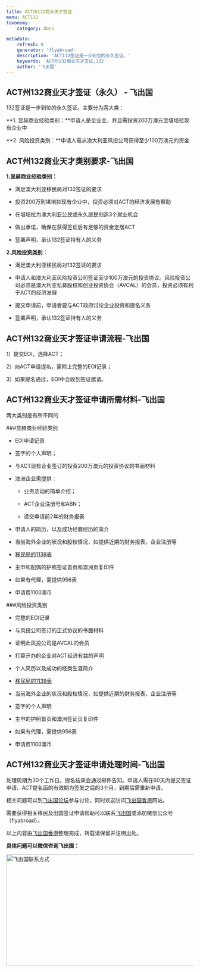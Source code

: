 ```yaml
---
title: ACT州132商业天才签证
menu: ACT132
taxonomy:
    category: docs

metadata:
    refresh: 0
    generator: 'flyabroad'
    description: 'ACT132签证是一步到位的永久签证。'
    keywords: 'ACT州132商业天才签证,132'
    author: '飞出国'
---
```


## ACT州132商业天才签证（永久）  - 飞出国 ##

132签证是一步到位的永久签证。主要分为两大类：

**1. 显赫商业经验类别：**申请人是企业主，并且需投资200万澳元至堪培拉现有企业中

**2. 风险投资类别：**申请人需从澳大利亚风投公司获得至少100万澳元的资金

## ACT州132商业天才类别要求-飞出国

**1.显赫商业经验类别：**

* 满足澳大利亚移民局对132签证的要求

* 投资200万到堪培拉现有企业中，投资必须对ACT的经济发展有帮助

* 在堪培拉为澳大利亚公民或永久居民创造3个就业机会

* 做出承诺，确保在获得签证后有足够的资金定居ACT

* 签署声明，承认132签证持有人的义务

**2.风险投资类别：**

* 满足澳大利亚移民局对132签证的要求

* 申请人和澳大利亚风险投资公司签证至少100万澳元的投资协议。风险投资公司必须是澳大利亚私募股权和创业投资协会（AVCAL）的会员，投资必须有利于ACT的经济发展

* 提交申请前，申请者要与ACT政府讨论企业投资和提名义务

* 签署声明，承认132签证持有人的义务

## ACT州132商业天才签证申请流程-飞出国

1）提交EOI，选择ACT；

2）向ACT申请提名，需附上完整的EOI记录；

3）如果提名通过，EOI中会收到签证邀请。

## ACT州132商业天才签证申请所需材料-飞出国

两大类别是有所不同的

###显赫商业经验类别

- EOI申请记录

- 签字的个人声明；

- 与ACT现有企业签订的投资200万澳元的投资协议的书面材料

- 澳洲企业需提供：

	- 业务活动的简单介绍；

	- ACT企业注册号和ABN；

	- 递交申请前2年的财务报表

- 申请人的简历，以及成功经商经历的简介

- 当前海外企业的状况和股权情况，如提供近期的财务报表，企业注册等

- [移民局的1139表](https://www.border.gov.au/Forms/Documents/1139a.pdf)

- 主申和配偶的护照签证首页和澳洲页复印件

- 如果有代理，需提供956表

- 申请费1100澳币

###风险投资类别

* 完整的EOI记录

* 与风投公司签订的正式协议的书面材料

* 证明此风投公司是AVCAL的会员

* 打算开办的企业对ACT经济有益的声明

* 个人简历以及成功的经商生涯简介

* [移民局的1139表](https://www.border.gov.au/Forms/Documents/1139a.pdf)

* 当前海外企业的状况和股权情况，如提供近期的财务报表，企业注册等

* 签字的个人声明

* 主申的护照首页和澳洲签证页复印件

* 如果有代理，需提供956表

* 申请费1100澳币

## ACT州132商业天才签证申请处理时间-飞出国

处理周期为30个工作日。提名结果会通过邮件告知。申请人需在60天内提交签证申请。ACT提名函的有效期为签发之后的3个月，到期后需重新申请。

相关问题可以到[飞出国论坛]参与讨论，同时欢迎访问[飞出国香港]网站。 

需要获得相关移民及出国签证申请帮助可以联系[飞出国]或添加微信公众号（flyabroad）。 

以上内容由[飞出国香港]整理完成，转载请保留并注明出处。 

[飞出国论坛]: http://bbs.fcgvisa.com?target=_blank 
[飞出国香港]: http://flyabroad.hk?target=_blank 
[飞出国]:http://flyabroad.me/contact/?target=_blank 

**具体问题可以微信咨询飞出国：**

<img src="http://wx1.sinaimg.cn/mw1024/892c310fly1fgkvndf1s9j20p008d0v3.jpg" width = "900" height = "300" alt="飞出国联系方式" align=center />